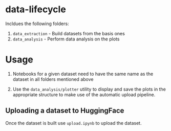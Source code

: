 # data-lifecycle

Incldues the following folders:

1. `data_extraction` - Build datasets from the basis ones
2. `data_analysis` - Perform data analysis on the plots

# Usage

1. Notebooks for a given dataset need to have the same name as the dataset in all folders mentioned above

2. Use the `data_analysis/plotter` utility to display and save the plots in the appropriate structure to make use of the automatic upload pipeline.

## Uploading a dataset to HuggingFace

Once the dataset is built use `upload.ipynb` to upload the dataset.